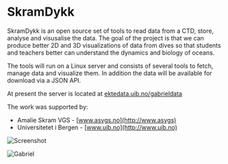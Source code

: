 # SkramDykk 

SkramDykk is an open source set of tools to read data from a CTD, store, analyse and visusalise the data.
The goal of the project is that we can produce better 2D and 3D visualizations of 
data from dives so that students and teachers better can understand the dynamics and biology of oceans. 

The tools will run on a Linux server and consists of several tools to fetch, manage data and visualize them. In addition the data will be available for download via a JSON API. 

At present the server is located at [ektedata.uib.no/gabrieldata](https://ektedata.uib.no/gabrieldata/)

The work was supported by:

* Amalie Skram VGS - [www.asvgs.no](http://www.asvgs)
* Universitetet i Bergen - [www.uib.no](http://www.uib.no)



![Screenshot](https://github.com/njberland/SkramDykk/blob/master/screenshots/Screenshot%20temperature.png "Screenshot")

![Gabriel](https://github.com/njberland/SkramDykk/blob/master/screenshots/gabriel.JPG "Gabriel")



